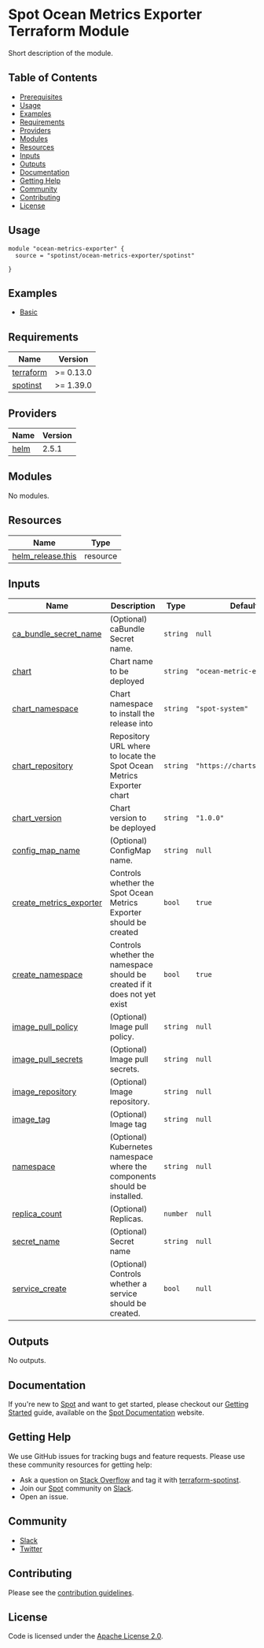 # Spot Ocean Metrics Exporter Terraform Module

Short description of the module.

## Table of Contents

- [Prerequisites](#prerequisites)
- [Usage](#usage)
- [Examples](#examples)
- [Requirements](#requirements)
- [Providers](#providers)
- [Modules](#modules)
- [Resources](#resources)
- [Inputs](#inputs)
- [Outputs](#outputs)
- [Documentation](#documentation)
- [Getting Help](#getting-help)
- [Community](#community)
- [Contributing](#contributing)
- [License](#license)

## Usage

```hcl
module "ocean-metrics-exporter" {
  source = "spotinst/ocean-metrics-exporter/spotinst"
  
}
```

## Examples

- [Basic](examples/basic)

<!-- BEGINNING OF PRE-COMMIT-TERRAFORM DOCS HOOK -->
## Requirements

| Name | Version |
|------|---------|
| <a name="requirement_terraform"></a> [terraform](#requirement\_terraform) | >= 0.13.0 |
| <a name="requirement_spotinst"></a> [spotinst](#requirement\_spotinst) | >= 1.39.0 |

## Providers

| Name | Version |
|------|---------|
| <a name="provider_helm"></a> [helm](#provider\_helm) | 2.5.1 |

## Modules

No modules.

## Resources

| Name | Type |
|------|------|
| [helm_release.this](https://registry.terraform.io/providers/hashicorp/helm/latest/docs/resources/release) | resource |

## Inputs

| Name | Description | Type | Default | Required |
|------|-------------|------|---------|:--------:|
| <a name="input_ca_bundle_secret_name"></a> [ca\_bundle\_secret\_name](#input\_ca\_bundle\_secret\_name) | (Optional) caBundle Secret name. | `string` | `null` | no |
| <a name="input_chart"></a> [chart](#input\_chart) | Chart name to be deployed | `string` | `"ocean-metric-exporter"` | no |
| <a name="input_chart_namespace"></a> [chart\_namespace](#input\_chart\_namespace) | Chart namespace to install the release into | `string` | `"spot-system"` | no |
| <a name="input_chart_repository"></a> [chart\_repository](#input\_chart\_repository) | Repository URL where to locate the Spot Ocean Metrics Exporter chart | `string` | `"https://charts.spot.io"` | no |
| <a name="input_chart_version"></a> [chart\_version](#input\_chart\_version) | Chart version to be deployed | `string` | `"1.0.0"` | no |
| <a name="input_config_map_name"></a> [config\_map\_name](#input\_config\_map\_name) | (Optional) ConfigMap name. | `string` | `null` | no |
| <a name="input_create_metrics_exporter"></a> [create\_metrics\_exporter](#input\_create\_metrics\_exporter) | Controls whether the Spot Ocean Metrics Exporter should be created | `bool` | `true` | no |
| <a name="input_create_namespace"></a> [create\_namespace](#input\_create\_namespace) | Controls whether the namespace should be created if it does not yet exist | `bool` | `true` | no |
| <a name="input_image_pull_policy"></a> [image\_pull\_policy](#input\_image\_pull\_policy) | (Optional) Image pull policy. | `string` | `null` | no |
| <a name="input_image_pull_secrets"></a> [image\_pull\_secrets](#input\_image\_pull\_secrets) | (Optional) Image pull secrets. | `string` | `null` | no |
| <a name="input_image_repository"></a> [image\_repository](#input\_image\_repository) | (Optional) Image repository. | `string` | `null` | no |
| <a name="input_image_tag"></a> [image\_tag](#input\_image\_tag) | (Optional) Image tag | `string` | `null` | no |
| <a name="input_namespace"></a> [namespace](#input\_namespace) | (Optional) Kubernetes namespace where the components should be installed. | `string` | `null` | no |
| <a name="input_replica_count"></a> [replica\_count](#input\_replica\_count) | (Optional) Replicas. | `number` | `null` | no |
| <a name="input_secret_name"></a> [secret\_name](#input\_secret\_name) | (Optional) Secret name | `string` | `null` | no |
| <a name="input_service_create"></a> [service\_create](#input\_service\_create) | (Optional) Controls whether a service should be created. | `bool` | `null` | no |

## Outputs

No outputs.
<!-- END OF PRE-COMMIT-TERRAFORM DOCS HOOK -->

## Documentation

If you're new to [Spot](https://spot.io/) and want to get started, please checkout our [Getting Started](https://docs.spot.io/connect-your-cloud-provider/) guide, available on the [Spot Documentation](https://docs.spot.io/) website.

## Getting Help

We use GitHub issues for tracking bugs and feature requests. Please use these community resources for getting help:

- Ask a question on [Stack Overflow](https://stackoverflow.com/) and tag it with [terraform-spotinst](https://stackoverflow.com/questions/tagged/terraform-spotinst/).
- Join our [Spot](https://spot.io/) community on [Slack](http://slack.spot.io/).
- Open an issue.

## Community

- [Slack](http://slack.spot.io/)
- [Twitter](https://twitter.com/spot_hq/)

## Contributing

Please see the [contribution guidelines](.github/CONTRIBUTING.md).

## License

Code is licensed under the [Apache License 2.0](LICENSE).
